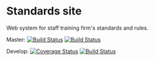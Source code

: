 Standards site
==============
Web system for staff training firm's standards and rules.

Master:
[![Build Status](https://coveralls.io/repos/ashaninBenjamin/standarts_site/badge.png?branch=master)](https://coveralls.io/r/ashaninBenjamin/standarts_site/)
[![Build Status](https://travis-ci.org/ashaninBenjamin/standarts_site.png?branch=master)](https://travis-ci.org/ashaninBenjamin/standarts_site)

Develop:
[![Coverage Status](https://coveralls.io/repos/ashaninBenjamin/standarts_site/badge.png?branch=master)](https://coveralls.io/r/ashaninBenjamin/standarts_site)
[![Build Status](https://travis-ci.org/ashaninBenjamin/standarts_site.png?branch=develop)](https://travis-ci.org/ashaninBenjamin/standarts_site)

